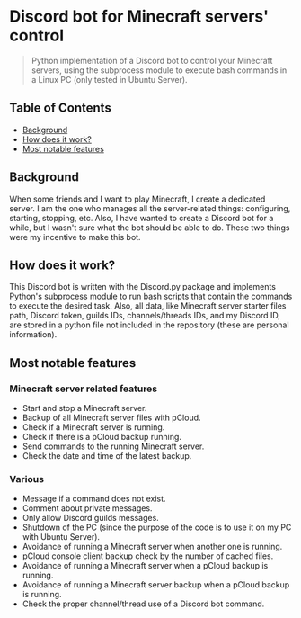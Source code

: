 # Discord bot for Minecraft servers' control
> Python implementation of a Discord bot to control your Minecraft servers, using the subprocess module to execute bash commands in a Linux PC (only tested in Ubuntu Server).


## Table of Contents
* [Background](#background)
* [How does it work?](#how-does-it-work)
* [Most notable features](#most-notable-features)


## Background
When some friends and I want to play Minecraft, I create a dedicated server. I am the one who manages all the server-related things: configuring, starting, stopping, etc. Also, I have wanted to create a Discord bot for a while, but I wasn't sure what the bot should be able to do. These two things were my incentive to make this bot.


## How does it work?
This Discord bot is written with the Discord.py package and implements Python's subprocess module to run bash scripts that contain the commands to execute the desired task. Also, all data, like Minecraft server starter files path, Discord token, guilds IDs, channels/threads IDs, and my Discord ID, are stored in a python file not included in the repository (these are personal information).


## Most notable features
### Minecraft server related features
- Start and stop a Minecraft server.
- Backup of all Minecraft server files with pCloud.
- Check if a Minecraft server is running.
- Check if there is a pCloud backup running.
- Send commands to the running Minecraft server.
- Check the date and time of the latest backup.


### Various
- Message if a command does not exist.
- Comment about private messages.
- Only allow Discord guilds messages.
- Shutdown of the PC (since the purpose of the code is to use it on my PC with Ubuntu Server).
- Avoidance of running a Minecraft server when another one is running.
- pCloud console client backup check by the number of cached files.
- Avoidance of running a Minecraft server when a pCloud backup is running.
- Avoidance of running a Minecraft server backup when a pCloud backup is running.
- Check the proper channel/thread use of a Discord bot command.
